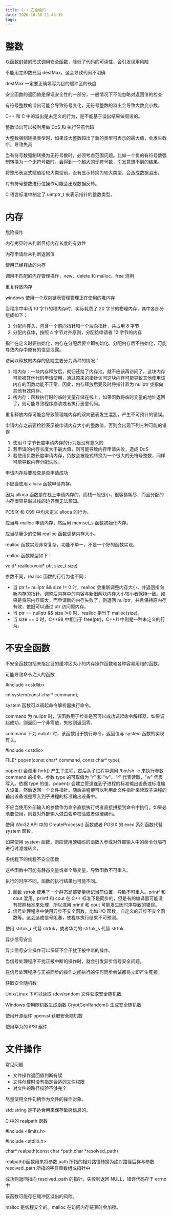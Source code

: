 ```yaml
---
title: C++ 安全编码
date: 2020-10-08 21:49:39
tags:
---
```


# 整数

以函数封装的形式调用安全函数，降低了代码的可读性，会引发误用风险

不能用立即数充当 destMax，这会导致代码不明确

destMax 一定要正确填写为目的缓冲区的长度

安全函数的返回值是保证安全性的一部分，一般情况下不能忽略对返回值的检查

有符号整数的溢出可能会导致符号变化，无符号整数的溢出会导致大数变小数。

C++ 和 C 中的溢出是未定义的行为，是不能基于溢出结果做假设的。

整数溢出可以被利用做 DoS 和 执行任意代码

大整数强制转换类型时，如果该大整数超出了新的类型可表示的最大值，会发生截断，导致失真

当有符号数强制转换为无符号数时，必须考虑范围问题。比如一个负的有符号数强制转换为一个无符号数时，会得到一个超大的无符号数，引发意想不到的结果。

将整形表达式赋值给较大类型前，没有显示转换为较大类型，会造成数据溢出。

对有符号整数进行位操作可能会出现数据反转。

C 语言标准中制定了 uintptr_t 来表示指针的整数类型。

# 内存

危险操作

内存拷贝时未判断目标内存长度的有效性

内存申请后未判断返回值

使用已经释放的内存

调用不匹配的内存管理操作，new、delete 和 malloc、free 混用

重复释放内存

windows 使用一个双向链表管理管理正在使用的堆内存

当程序中申请 10 字节的堆内存时，实际耗费了 20 字节的物理内存，其中各部分组成如下：

1. 分配内存头，包含一个前向指针和一个后向指针，共占用 8 字节
2. 分配内存体，按照 4 字节对齐原则，分配给申请者 12 字节的内存

 

指针在定义时要初始化，内存在分配后要立即初始化。分配内存后不初始化，可能导致内存中原有的信息泄露。

 

访问以释放的内存的危险主要分为两种的情况：

1. 堆内存：一块内存释放后，就归还给了内存池，就不应该再访问了。这块内存可能被其他代码申请使用，通过原来的指针访问这块内存可能导致其他使用该内存的函数功能不正常。因此，内存释放后要及时将指针置为 nullptr 或指向其他有效内存。
2. 栈内存：函数执行时的临时变量存储在栈上，如果函数将临时变量的地址返回了，则可能导致程序崩溃或者执行恶意代码。

 

重复释放内存可能会导致管理堆内存的双向链表发生混乱，产生不可预计的错误。

 

申请内存之前要检验表示被申请内存大小的整数值，否则会出现下列三种可能的错误：

1. 使用 0 字节长度申请内存的行为是没有意义的
2. 若申请的内存长度大于最大值，则可能导致内存申请失败，造成 DoS
3. 若使用负数长度申请内存，负数会被隐式转换为一个很大的无符号整数，同样可能导致内存分配失败。

 

申请内存后要检查是否申请成功

 

不应当使用 alloca 函数申请内存。

因为 alloca 函数是在栈上申请内存的，而栈一般很小，很容易耗尽，而且分配的内存很容易越过栈的边界而无法预知。

POSIX 和 C99 中均未定义 alloca 的行为。

应当与 malloc 申请内存，然后用 memset_s 函数初始化内存。

 

应当尽量少的使用 realloc 函数调整内存大小。

realloc 函数实现非常复杂，功能不单一，不是一个好的函数实现。

realloc 函数原型如下：

 

void* realloc(void* ptr, size_t size)

 

参数不同，realloc 函数的行行为也不同：

* 当 ptr !=     nullptr && size != 0 时，realloc 会重新调整内存大小，并返回指向新内存的指针。调整后内存中的内容与新旧两块内存大小较小者保持一致。如果是将原内存调大，而申请新的内存失败了，则返回 nullptr，并且保持原内存有效，依旧可以通过 ptr 访问原内存。
* 当 ptr ==     nullptr && size !=0 时，realloc 相当于 malloc(size)。
* 当 size ==     0 时，C++98 中相当于 free(ptr)，C++11 中则是一种未定义的行为。

# 不安全函数

不安全函数包括未指定目的缓冲区大小的内存操作函数和各种容易用错的函数。

 

可能导致命令注入的函数

\#include \<cstdlib>

int system(const char* command);

 

system 函数可以调起命令解析器执行命令。

command 为 nullptr 时，该函数用于检查是否可以成功调起命令解释器，如果调起成功，则返回一个非零值，失败则返回零。

command 不为 nullptr 时，该函数用于执行命令，返回值与 system 函数的实现有关。

 

\#include \<cstdio>

FILE* popen(const char* command, const char* type);

 

popen() 会调用 fork() 产生子进程，然后从子进程中调用 /bin/sh -c 来执行参数 command 的指令。参数 type 的可取值为 "r" 和 "w"。"r" 代表读取，"w" 代表写入。依据 type 的值，popen() 会建立管道连到子进程的标准输出设备或标准输入设备，然后返回一个文件指针。随后进程便可以利用此文件指针来读取子进程的输出设备或是写入到子进程的标准输出设备中。

 

不应当使用外部输入的参数作为命令直接执行或者直接拼接到命令中执行。如果必须要使用，则要对外部输入做白名单校验或者做硬编码。

 

使用 Win32 API 中的 CreateProcess() 函数或者 POSIX 的 exec 系列函数代替 system 函数。

如果使用 system 函数，则应使用硬编码的函数入参或对外部输入中的命令分隔符进行过滤或转义。

 

多线程下的线程不安全函数

这些函数中可能有静态变量或者全局变量，导致函数不可重入。

执行的时序不同，函数的执行结果也可能不同。

1. 函数 strtok 使用了一个静态局部变量标记当前位置，导致不可重入。printf 和 cout 混用，printf 和 cout 在 C++ 标准下是同步的，但是有的编译器可能没有按照标准来处理，所以混用 printf 和 cout 可能发生因时序导致的错误。
2. 信号处理程序中使用异步不安全函数，比如 I/O 函数，自定义的异步不安全函数等。这会造成信号阻塞，使程序执行结果不可预测。

使用 strtok_r 代替 strtok，或者华为的 strtok_s 代替 strtok

 

异步信号安全

异步信号安全操作可以保证不会干扰正被中断的操作。

当信号处理程序干扰正被中断的操作时，就会引发异步信号安全问题。

在信号处理程序与正被同步的操作之间执行的任何同步尝试都将立即产生死锁。

 

获取安全随机数

Unix/Linux 下可以读取 /dev/random 文件获取安全随机数

Windows 使用随机数生成函数 CryptGenRandom() 生成安全随机数

使用开源组件 openssl 获取安全随机数

使用华为的 iPSI 组件

# 文件操作

常见问题

* 文件操作返回值判断有误
* 文件创建时没有指定合适的文件权限
* 对文件的路径校验不够完全

尽量使用文件句柄作为文件的操作对象。

std::string 是不适合用来保存敏感信息的。

 

C 中的 realpath 函数

\#include <limits.h>

\#include <stdlib.h>

char* realpath(const char *path,char *resolved_path)

realpath()函数用来将参数 path 所指的相对路径转换为绝对路径后存与参数 resolved_path 所指的字符串数组或指针中

成功则返回指向 resolved_path 的指针，失败则返回 NULL，错误代码存于 errno 中

该函数可能存在缓冲区溢出的风险。

 

malloc 是线程安全的。malloc 在访问内存链表时会加锁。